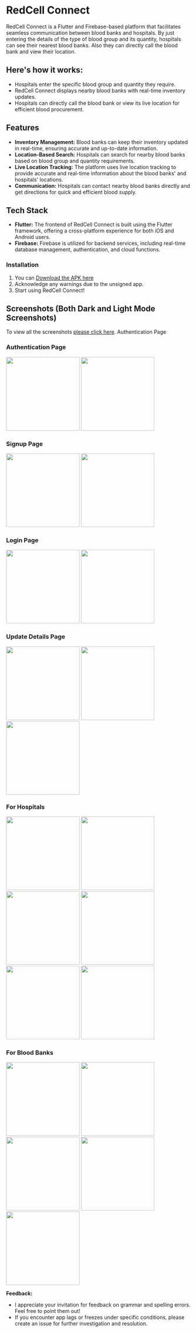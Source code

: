 # RedCell Connect

RedCell Connect is a Flutter and Firebase-based platform that facilitates seamless communication between blood banks and hospitals. By just entering the details of the type of blood group and its quantity, hospitals can see their nearest blood banks. Also they can directly call the blood bank and view their location.

## Here's how it works:

- Hospitals enter the specific blood group and quantity they require.
- RedCell Connect displays nearby blood banks with real-time inventory updates.
- Hospitals can directly call the blood bank or view its live location for efficient blood procurement.

## Features

- **Inventory Management:** Blood banks can keep their inventory updated in real-time, ensuring accurate and up-to-date information.
- **Location-Based Search:** Hospitals can search for nearby blood banks based on blood group and quantity requirements.
- **Live Location Tracking:** The platform uses live location tracking to provide accurate and real-time information about the blood banks' and hospitals' locations.
- **Communication:** Hospitals can contact nearby blood banks directly and get directions for quick and efficient blood supply.

## Tech Stack

- **Flutter:** The frontend of RedCell Connect is built using the Flutter framework, offering a cross-platform experience for both iOS and Android users.
- **Firebase:** Firebase is utilized for backend services, including real-time database management, authentication, and cloud functions.

### Installation

1. You can [Download the APK here](https://github.com/sagarsen2023/RedCell-Connect/tree/master/apk_files)
2. Acknowledge any warnings due to the unsigned app.
3. Start using RedCell Connect!

## Screenshots (Both Dark and Light Mode Screenshots)
To view all the screenshots [please click here](/screenshots).
Authentication Page
[](/screenshots/dark-auth.jpg)
<div align="left">
  <h3>Authentication Page</h3>
  <img src="/screenshots/light-auth.jpg" width="200px"></img>
  <img src="/screenshots/dark-auth.jpg" width="200px"></img>
</div>

<div align="left">
  <h3>Signup Page</h3>
  <img src="/screenshots/light-signup.jpg" width="200px"></img>
  <img src="/screenshots/dark-signup.jpg" width="200px"></img>
</div>

<div align="left">
  <h3>Login Page</h3>
  <img src="/screenshots/light-login.jpg" width="200px"></img>
  <img src="/screenshots/dark-login.jpg" width="200px"></img>
</div>

<div align="left">
  <h3>Update Details Page</h3>
  <img src="/screenshots/light-updatedetails.jpg" width="200px"></img>
  <img src="/screenshots/light-update-confirmation.jpg" width="200px"></img>
  <img src="/screenshots/dark-updatedetails.jpg" width="200px"></img>
</div>

<div align="left">
  <h3>For Hospitals</h3>
  <img src="/screenshots/light-hospital-homepage.jpg" width="200px"></img>
  <img src="/screenshots/dark-hospital-homepage-search-1.jpg" width="200px"></img>
  <img src="/screenshots/light-hospital-homepage-search-1.jpg" width="200px"></img>
  <img src="/screenshots/light-hospital-homepage-search-2.jpg" width="200px"></img>
  <img src="/screenshots/light-bloodbank-search.jpg" width="200px"></img>
  <img src="/screenshots/dark-bloodbank-search.jpg" width="200px"></img>
</div>

<div align="left">
  <h3>For Blood Banks</h3>
  <img src="/screenshots/light-bloodbank-inventory.jpg" width="200px"></img>
  <img src="/screenshots/dark-bloodbank-inventory.jpg" width="200px"></img>
  <img src="/screenshots/light-bloodbank-inventory-update.jpg" width="200px"></img>
  <img src="/screenshots/dark-bloodbank-inventory-update.jpg" width="200px"></img>
  <img src="/screenshots/dark-bloodbank-search.jpg" width="200px"></img>
</div>

**Feedback:** 
- I appreciate your invitation for feedback on grammar and spelling errors. Feel free to point them out!
- If you encounter app lags or freezes under specific conditions, please create an issue for further investigation and resolution.

